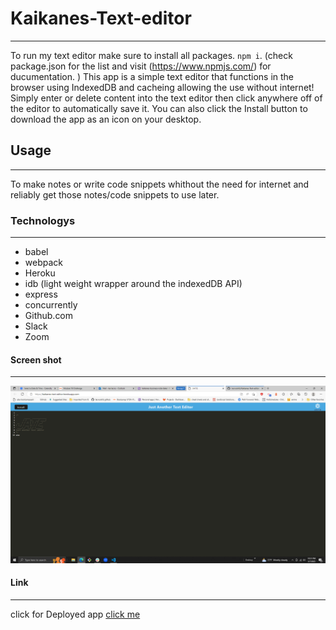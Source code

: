 # Kaikanes-Text-editor
***
To run my text editor make sure to install all packages. `npm i`. (check package.json for the list and visit  (https://www.npmjs.com/) for ducumentation. ) This app is a simple text editor that functions in the browser using IndexedDB and cacheing allowing the use without internet! Simply enter or delete content into the text editor then click anywhere off of the editor to automatically save it. You can also click the Install button to download the app as an icon on your desktop. 

## Usage
***
To make notes or write code snippets whithout the need for internet and reliably get those notes/code snippets to use later.

### Technologys
***
* babel
* webpack
* Heroku
* idb (light weight wrapper around the indexedDB API)
* express
* concurrently
* Github.com
* Slack
* Zoom
#### Screen shot
***
![image](./images/Screenshot%20(141).png)
#### Link
***
click for Deployed app
[click me](https://kaikanes-text-editor.herokuapp.com/)
